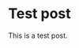 [Test post ␝ This is a test post. ␝ testing,blog,test ␝ 1706966377]: #

# Test post

This is a test post.